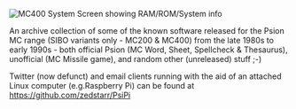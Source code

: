 ![MC400 System Screen showing RAM/ROM/System info](https://zedstarr.files.wordpress.com/2021/09/screen2021-09-21-105648.png)

An archive collection of some of the known software released for the Psion MC range (SIBO variants only - MC200 & MC400) from the late 1980s to early 1990s - both official Psion (MC Word, Sheet, Spellcheck & Thesaurus), unofficial (MC Missile game), and random other (unreleased) stuff ;-) 

Twitter (now defunct) and email clients running with the aid of an attached Linux computer (e.g.Raspberry Pi) can be found at https://github.com/zedstarr/PsiPi
